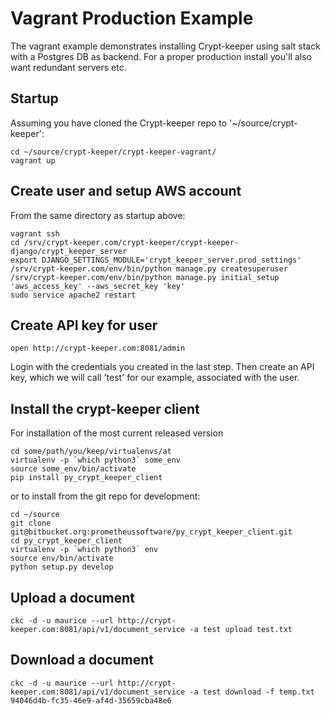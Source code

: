 # Vagrant Production Example

The vagrant example demonstrates installing Crypt-keeper using salt stack with a Postgres DB as backend. For a proper production install you'll also want redundant servers etc.

## Startup
Assuming you have cloned the Crypt-keeper repo to '~/source/crypt-keeper':

    cd ~/source/crypt-keeper/crypt-keeper-vagrant/
    vagrant up

## Create user and setup AWS account
From the same directory as startup above:

    vagrant ssh
    cd /srv/crypt-keeper.com/crypt-keeper/crypt-keeper-django/crypt_keeper_server
    export DJANGO_SETTINGS_MODULE='crypt_keeper_server.prod_settings'
    /srv/crypt-keeper.com/env/bin/python manage.py createsuperuser
    /srv/crypt-keeper.com/env/bin/python manage.py initial_setup 'aws_access_key' --aws_secret_key 'key'
    sudo service apache2 restart

## Create API key for user

    open http://crypt-keeper.com:8081/admin

Login with the credentials you created in the last step. Then create an API key, which we will call 'test' for our example, associated with the user.

## Install the crypt-keeper client
For installation of the most current released version

    cd some/path/you/keep/virtualenvs/at
    virtualenv -p `which python3` some_env
    source some_env/bin/activate
    pip install py_crypt_keeper_client

or to install from the git repo for development:

    cd ~/source
    git clone git@bitbucket.org:prometheussoftware/py_crypt_keeper_client.git
    cd py_crypt_keeper_client
    virtualenv -p `which python3` env
    source env/bin/activate
    python setup.py develop


## Upload a document

    ckc -d -u maurice --url http://crypt-keeper.com:8081/api/v1/document_service -a test upload test.txt

## Download a document

    ckc -d -u maurice --url http://crypt-keeper.com:8081/api/v1/document_service -a test download -f temp.txt 94046d4b-fc35-46e9-af4d-35659cba48e6
